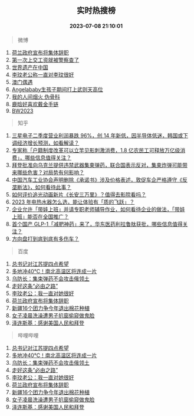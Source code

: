 <div align="center"><h2>实时热搜榜</h2><h4>2023-07-08 21:10:01</h4></div>

> 微博  

1. [荷兰政府宣布将集体辞职](https://s.weibo.com/weibo?q=%23%E8%8D%B7%E5%85%B0%E6%94%BF%E5%BA%9C%E5%AE%A3%E5%B8%83%E5%B0%86%E9%9B%86%E4%BD%93%E8%BE%9E%E8%81%8C%23&t=31&band_rank=1&Refer=top)<br />
2. [第一次上交工资就被警察查了](https://s.weibo.com/weibo?q=%23%E7%AC%AC%E4%B8%80%E6%AC%A1%E4%B8%8A%E4%BA%A4%E5%B7%A5%E8%B5%84%E5%B0%B1%E8%A2%AB%E8%AD%A6%E5%AF%9F%E6%9F%A5%E4%BA%86%23&t=31&band_rank=2&Refer=top)<br />
3. [世界遗产在中国](https://s.weibo.com/weibo?q=%23%E4%B8%96%E7%95%8C%E9%81%97%E4%BA%A7%E5%9C%A8%E4%B8%AD%E5%9B%BD%23&t=31&band_rank=3&Refer=top)<br />
4. [李玟老公称一直对李玟很好](https://s.weibo.com/weibo?q=%23%E6%9D%8E%E7%8E%9F%E8%80%81%E5%85%AC%E7%A7%B0%E4%B8%80%E7%9B%B4%E5%AF%B9%E6%9D%8E%E7%8E%9F%E5%BE%88%E5%A5%BD%23&t=31&band_rank=4&Refer=top)<br />
5. [澳门偶遇](https://s.weibo.com/weibo?q=%E6%BE%B3%E9%97%A8%E5%81%B6%E9%81%87&t=31&band_rank=5&Refer=top)<br />
6. [Angelababy生孩子期间打上武则天高位](https://s.weibo.com/weibo?q=%23Angelababy%E7%94%9F%E5%AD%A9%E5%AD%90%E6%9C%9F%E9%97%B4%E6%89%93%E4%B8%8A%E6%AD%A6%E5%88%99%E5%A4%A9%E9%AB%98%E4%BD%8D%23&t=31&band_rank=6&Refer=top)<br />
7. [我的人间烟火 伪骨科](https://s.weibo.com/weibo?q=%E6%88%91%E7%9A%84%E4%BA%BA%E9%97%B4%E7%83%9F%E7%81%AB%20%E4%BC%AA%E9%AA%A8%E7%A7%91&t=31&band_rank=7&Refer=top)<br />
8. [鹿晗好喜欢戴金手链](https://s.weibo.com/weibo?q=%23%E9%B9%BF%E6%99%97%E5%A5%BD%E5%96%9C%E6%AC%A2%E6%88%B4%E9%87%91%E6%89%8B%E9%93%BE%23&t=31&band_rank=8&Refer=top)<br />
9. [BW2023](https://s.weibo.com/weibo?q=BW2023&t=31&band_rank=9&Refer=top)<br />

> 知乎  

1. [三星电子二季度营业利润暴跌 96%，创 14 年新低，因半导体低迷，韩国或下调经济增长预测，如看解读？](https://www.zhihu.com/question/611009487)<br />
2. [专家称「户籍制度改革可以立竿见影刺激消费，1.8 亿农民工可释放万亿级消费」，哪些信息值得关注？](https://www.zhihu.com/question/611031698)<br />
3. [拜登批准向乌克兰提供违禁武器集束弹药，联合国表示反对，集束炸弹可能带来哪些危害？对局势有何影响？](https://www.zhihu.com/question/610954206)<br />
4. [中国汽车工业协会声明删除《承诺书》涉及价格表述，敦促车企严格遵守《反垄断法》，如何看待此事？](https://www.zhihu.com/question/611038104)<br />
5. [如何评价追光动画新片《长安三万里》？值得去影院看吗？](https://www.zhihu.com/question/609959903)<br />
6. [2023 年电热水器怎么选，能让体验有「质的飞跃」？](https://www.zhihu.com/question/589898650)<br />
7. [企业允许「带娃上班」并请专职老师辅导作业，如何看待企业的做法，「带娃上班」能否在全国推广？](https://www.zhihu.com/question/610867860)<br />
8. [首个国产 GLP-1「减肥神药」来了，华东医药利拉鲁肽获批，哪些信息值得关注？](https://www.zhihu.com/question/610459703)<br />
9. [方向盘打到底到底有多伤车？](https://www.zhihu.com/question/604715486)<br />

> 百度  

1. [总书记对江苏提四点希望](https://www.baidu.com/s?wd=%E6%80%BB%E4%B9%A6%E8%AE%B0%E5%AF%B9%E6%B1%9F%E8%8B%8F%E6%8F%90%E5%9B%9B%E7%82%B9%E5%B8%8C%E6%9C%9B&sa=fyb_news&rsv_dl=fyb_news)<br />
2. [多地冲40℃！南北高温区将连成一片](https://www.baidu.com/s?wd=%E5%A4%9A%E5%9C%B0%E5%86%B240%E2%84%83%EF%BC%81%E5%8D%97%E5%8C%97%E9%AB%98%E6%B8%A9%E5%8C%BA%E5%B0%86%E8%BF%9E%E6%88%90%E4%B8%80%E7%89%87&sa=fyb_news&rsv_dl=fyb_news)<br />
3. [乌防长：集束弹药不会攻击俄领土](https://www.baidu.com/s?wd=%E4%B9%8C%E9%98%B2%E9%95%BF%EF%BC%9A%E9%9B%86%E6%9D%9F%E5%BC%B9%E8%8D%AF%E4%B8%8D%E4%BC%9A%E6%94%BB%E5%87%BB%E4%BF%84%E9%A2%86%E5%9C%9F&sa=fyb_news&rsv_dl=fyb_news)<br />
4. [走好这条“必由之路”](https://www.baidu.com/s?wd=%E8%B5%B0%E5%A5%BD%E8%BF%99%E6%9D%A1%E2%80%9C%E5%BF%85%E7%94%B1%E4%B9%8B%E8%B7%AF%E2%80%9D&sa=fyb_news&rsv_dl=fyb_news)<br />
5. [李玟老公：我一直对她很好](https://www.baidu.com/s?wd=%E6%9D%8E%E7%8E%9F%E8%80%81%E5%85%AC%EF%BC%9A%E6%88%91%E4%B8%80%E7%9B%B4%E5%AF%B9%E5%A5%B9%E5%BE%88%E5%A5%BD&sa=fyb_news&rsv_dl=fyb_news)<br />
6. [荷兰政府宣布将集体辞职](https://www.baidu.com/s?wd=%E8%8D%B7%E5%85%B0%E6%94%BF%E5%BA%9C%E5%AE%A3%E5%B8%83%E5%B0%86%E9%9B%86%E4%BD%93%E8%BE%9E%E8%81%8C&sa=fyb_news&rsv_dl=fyb_news)<br />
7. [新疆16个团力争今年退出棉花种植](https://www.baidu.com/s?wd=%E6%96%B0%E7%96%8616%E4%B8%AA%E5%9B%A2%E5%8A%9B%E4%BA%89%E4%BB%8A%E5%B9%B4%E9%80%80%E5%87%BA%E6%A3%89%E8%8A%B1%E7%A7%8D%E6%A4%8D&sa=fyb_news&rsv_dl=fyb_news)<br />
8. [女子凌晨洗澡遭男子扒窗偷窥做鬼脸](https://www.baidu.com/s?wd=%E5%A5%B3%E5%AD%90%E5%87%8C%E6%99%A8%E6%B4%97%E6%BE%A1%E9%81%AD%E7%94%B7%E5%AD%90%E6%89%92%E7%AA%97%E5%81%B7%E7%AA%A5%E5%81%9A%E9%AC%BC%E8%84%B8&sa=fyb_news&rsv_dl=fyb_news)<br />
9. [泽连斯基：感谢美国人民和拜登](https://www.baidu.com/s?wd=%E6%B3%BD%E8%BF%9E%E6%96%AF%E5%9F%BA%EF%BC%9A%E6%84%9F%E8%B0%A2%E7%BE%8E%E5%9B%BD%E4%BA%BA%E6%B0%91%E5%92%8C%E6%8B%9C%E7%99%BB&sa=fyb_news&rsv_dl=fyb_news)<br />

> 哔哩哔哩  

1. [总书记对江苏提四点希望](https://www.baidu.com/s?wd=%E6%80%BB%E4%B9%A6%E8%AE%B0%E5%AF%B9%E6%B1%9F%E8%8B%8F%E6%8F%90%E5%9B%9B%E7%82%B9%E5%B8%8C%E6%9C%9B&sa=fyb_news&rsv_dl=fyb_news)<br />
2. [多地冲40℃！南北高温区将连成一片](https://www.baidu.com/s?wd=%E5%A4%9A%E5%9C%B0%E5%86%B240%E2%84%83%EF%BC%81%E5%8D%97%E5%8C%97%E9%AB%98%E6%B8%A9%E5%8C%BA%E5%B0%86%E8%BF%9E%E6%88%90%E4%B8%80%E7%89%87&sa=fyb_news&rsv_dl=fyb_news)<br />
3. [乌防长：集束弹药不会攻击俄领土](https://www.baidu.com/s?wd=%E4%B9%8C%E9%98%B2%E9%95%BF%EF%BC%9A%E9%9B%86%E6%9D%9F%E5%BC%B9%E8%8D%AF%E4%B8%8D%E4%BC%9A%E6%94%BB%E5%87%BB%E4%BF%84%E9%A2%86%E5%9C%9F&sa=fyb_news&rsv_dl=fyb_news)<br />
4. [走好这条“必由之路”](https://www.baidu.com/s?wd=%E8%B5%B0%E5%A5%BD%E8%BF%99%E6%9D%A1%E2%80%9C%E5%BF%85%E7%94%B1%E4%B9%8B%E8%B7%AF%E2%80%9D&sa=fyb_news&rsv_dl=fyb_news)<br />
5. [李玟老公：我一直对她很好](https://www.baidu.com/s?wd=%E6%9D%8E%E7%8E%9F%E8%80%81%E5%85%AC%EF%BC%9A%E6%88%91%E4%B8%80%E7%9B%B4%E5%AF%B9%E5%A5%B9%E5%BE%88%E5%A5%BD&sa=fyb_news&rsv_dl=fyb_news)<br />
6. [荷兰政府宣布将集体辞职](https://www.baidu.com/s?wd=%E8%8D%B7%E5%85%B0%E6%94%BF%E5%BA%9C%E5%AE%A3%E5%B8%83%E5%B0%86%E9%9B%86%E4%BD%93%E8%BE%9E%E8%81%8C&sa=fyb_news&rsv_dl=fyb_news)<br />
7. [新疆16个团力争今年退出棉花种植](https://www.baidu.com/s?wd=%E6%96%B0%E7%96%8616%E4%B8%AA%E5%9B%A2%E5%8A%9B%E4%BA%89%E4%BB%8A%E5%B9%B4%E9%80%80%E5%87%BA%E6%A3%89%E8%8A%B1%E7%A7%8D%E6%A4%8D&sa=fyb_news&rsv_dl=fyb_news)<br />
8. [女子凌晨洗澡遭男子扒窗偷窥做鬼脸](https://www.baidu.com/s?wd=%E5%A5%B3%E5%AD%90%E5%87%8C%E6%99%A8%E6%B4%97%E6%BE%A1%E9%81%AD%E7%94%B7%E5%AD%90%E6%89%92%E7%AA%97%E5%81%B7%E7%AA%A5%E5%81%9A%E9%AC%BC%E8%84%B8&sa=fyb_news&rsv_dl=fyb_news)<br />
9. [泽连斯基：感谢美国人民和拜登](https://www.baidu.com/s?wd=%E6%B3%BD%E8%BF%9E%E6%96%AF%E5%9F%BA%EF%BC%9A%E6%84%9F%E8%B0%A2%E7%BE%8E%E5%9B%BD%E4%BA%BA%E6%B0%91%E5%92%8C%E6%8B%9C%E7%99%BB&sa=fyb_news&rsv_dl=fyb_news)<br />
